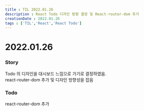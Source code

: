 ```yaml
---
title : TIL 2022.01.26
description : React Todo 디자인 방향 결정 및 React-router-dom 추가
creationDate : 2022.01.26
tags : ['TIL','React','React Todo']
---
```


# 2022.01.26


### Story
Todo 의 디자인을 대시보드 느낌으로 가기로 결정하였음.       
react-router-dom 추가 및 디자인 방향성을 잡음

### Todo 
react-router-dom 추가      
